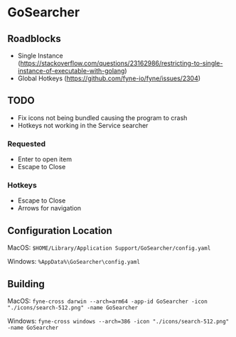 # GoSearcher

## Roadblocks

- Single Instance (https://stackoverflow.com/questions/23162986/restricting-to-single-instance-of-executable-with-golang)
- Global Hotkeys (https://github.com/fyne-io/fyne/issues/2304)

## TODO

- Fix icons not being bundled causing the program to crash
- Hotkeys not working in the Service searcher

### Requested

- Enter to open item
- Escape to Close

### Hotkeys

- Escape to Close
- Arrows for navigation

## Configuration Location

MacOS:
`$HOME/Library/Application Support/GoSearcher/config.yaml`

Windows:
`%AppData%\GoSearcher\config.yaml`

## Building

MacOS:
`fyne-cross darwin --arch=arm64 -app-id GoSearcher -icon "./icons/search-512.png" -name GoSearcher`

Windows:
`fyne-cross windows --arch=386 -icon "./icons/search-512.png" -name GoSearcher`
